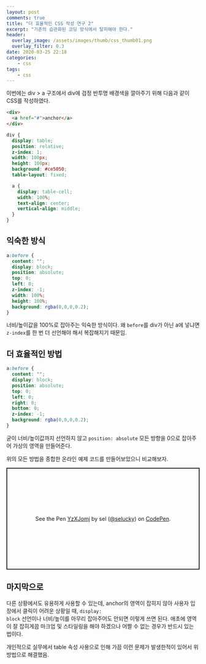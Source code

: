 ```yaml
---
layout: post
comments: true
title: "더 효율적인 CSS 작성 연구 2"
excerpt: "기존의 습관화된 코딩 방식에서 탈피해야 한다."
header:
  overlay_image: /assets/images/thumb/css_thumb01.png
  overlay_filter: 0.3
date: 2020-03-25 22:18
categories:
    - css
tags:
    - css
---
```

이번에는 div &gt; a 구조에서 div에 검정 반투명 배경색을 깔아주기 위해 다음과 같이 CSS를 작성하였다.

```html
<div>
  <a href="#">anchor</a>
</div>
```

```scss
div {
  display: table;
  position: relative;
  z-index: 1;
  width: 100px;
  height: 100px;
  background: #ce5050;
  table-layout: fixed;

  a {
    display: table-cell;
    width: 100%;
    text-align: center;
    vertical-align: middle;
  }
}
```

## 익숙한 방식

```css
a:before {
  content: "";
  display: block;
  position: absolute;
  top: 0;
  left: 0;
  z-index: -1;
  width: 100%;
  height: 100%;
  background: rgba(0,0,0,0.2);
}
```
너비/높이값을 100%로 잡아주는 익숙한 방식이다. 왜 <code>before</code>를 div가 아닌 a에 넣냐면 <code>z-index</code>를 한 번 더 선언해야 해서 복잡해지기 때문임.

## 더 효율적인 방법

```css
a:before {
  content: "";
  display: block;
  position: absolute;
  top: 0;
  left: 0;
  right: 0;
  bottom: 0;
  z-index: -1;
  background: rgba(0,0,0,0.2);
}
```
굳이 너비/높이값까지 선언하지 않고 <code>position: absolute</code> 모든 방향을 0으로 잡아주어 가상의 영역을 만들어준다.

위의 모든 방법을 종합한 온라인 예제 코드를 만들어보았으니 비교해보자.

<p class="codepen" data-height="265" data-theme-id="default" data-default-tab="css,result" data-user="selucky" data-slug-hash="YzXJomj" style="height: 265px; box-sizing: border-box; display: flex; align-items: center; justify-content: center; border: 2px solid; margin: 1em 0; padding: 1em;" data-pen-title="YzXJomj">
  <span>See the Pen <a href="https://codepen.io/selucky/pen/YzXJomj">
  YzXJomj</a> by sel (<a href="https://codepen.io/selucky">@selucky</a>)
  on <a href="https://codepen.io">CodePen</a>.</span>
</p>
<script async src="https://static.codepen.io/assets/embed/ei.js"></script>

## 마지막으로

다른 상황에서도 유용하게 사용할 수 있는데, anchor의 영역이 잡히지 않아 사용자 입장에서 클릭이 어려운 상황일 때, <code>display: block</code> 선언이나 너비/높이를 아무리 잡아주어도 안되면 이렇게 쓰면 된다. 애초에 영역이 잘 잡히게끔 마크업 및 스타일링을 해야 하겠으나 어쩔 수 없는 경우가 반드시 있는 법이다.

개인적으로 실무에서 table 속성 사용으로 인해 가끔 이런 문제가 발생한적이 있어서 위 방법으로 해결했음.